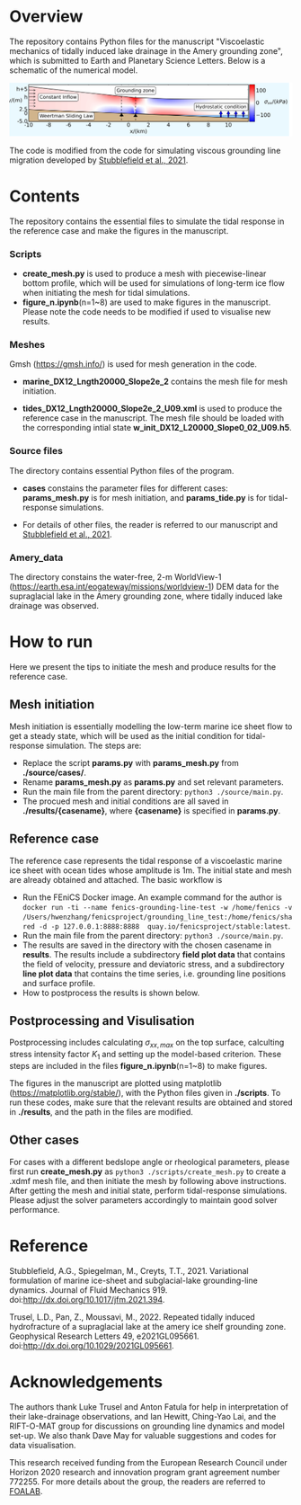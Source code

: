 # Overview
The repository contains Python files for the manuscript "Viscoelastic mechanics of tidally induced lake drainage in the Amery grounding zone", which is submitted to Earth and Planetary Science Letters. Below is a schematic of the numerical model.

![Image text](https://github.com/HwenZhang/TidalHydroFrac/blob/147148f5916b7197c94a07abe23951a49d448c2f/grounding_line_mesh_sensitivity/image/schematic.png)

The code is modified from the code for simulating viscous grounding line migration developed by [Stubblefield et al., 2021](http://dx.doi.org/10.1017/jfm.2021.394).

# Contents
The repository contains the essential files to simulate the tidal response in the reference case and make the figures in the manuscript.

### Scripts
* **create_mesh.py** is used to produce a mesh with piecewise-linear bottom profile, which will be used for simulations of long-term ice flow when initiating the mesh for tidal simulations.
* **figure_n.ipynb**(n=1~8) are used to make figures in the manuscript. Please note the code needs to be modified if used to visualise new results.

### Meshes
Gmsh (https://gmsh.info/) is used for mesh generation in the code.
* **marine_DX12_Lngth20000_Slope2e_2** contains the mesh file for mesh initiation. 

* **tides_DX12_Lngth20000_Slope2e_2_U09.xml** is used to produce the reference case in the manuscript. The mesh file should be loaded with the corresponding intial state **w_init_DX12_L20000_Slope0_02_U09.h5**.

### Source files
The directory contains essential Python files of the program.
* **cases** constains the parameter files for different cases: **params_mesh.py** is for mesh initiation, and **params_tide.py** is for tidal-response simulations. 

* For details of other files, the reader is referred to our manuscript and [Stubblefield et al., 2021](http://dx.doi.org/10.1017/jfm.2021.394).

### Amery_data
The directory constains the water-free, 2-m WorldView-1 (https://earth.esa.int/eogateway/missions/worldview-1) DEM data for the supraglacial lake in the Amery grounding zone, where tidally induced lake drainage was observed.

# How to run
Here we present the tips to initiate the mesh and produce results for the reference case.

## Mesh initiation
Mesh initiation is essentially modelling the low-term marine ice sheet flow to get a steady state, which will be used as the initial condition for tidal-response simulation. The steps are:
* Replace the script **params.py** with **params_mesh.py** from **./source/cases/**.
* Rename **params_mesh.py** as **params.py** and set relevant parameters.
* Run the main file from the parent directory: `python3 ./source/main.py`.
* The procued mesh and initial conditions are all saved in **./results/{casename}**, where **{casename}** is specified in **params.py**.

## Reference case
The reference case represents the tidal response of a viscoelastic marine ice sheet with ocean tides whose amplitude is $1$m. The initial state and mesh are already obtained and attached. The basic workflow is
* Run the FEniCS Docker image. An example command for the author is
`docker run -ti --name fenics-grounding-line-test -w /home/fenics -v /Users/hwenzhang/fenicsproject/grounding_line_test:/home/fenics/shared -d -p 127.0.0.1:8888:8888  quay.io/fenicsproject/stable:latest`.
* Run the main file from the parent directory: `python3 ./source/main.py`.
* The results are saved in the directory with the chosen casename in **results**. The results include a subdirectory **field plot data** that contains the field of velocity, pressure and deviatoric stress,  and a subdirectory **line plot data** that contains the time series, i.e. grounding line positions and surface profile.
* How to postprocess the results is shown below.

## Postprocessing and Visulisation
Postprocessing includes calculating $\sigma_{xx,max}$ on the top surface, calculting stress intensity factor $K_1$ and setting up the model-based criterion. These steps are included in the files **figure_n.ipynb**(n=1~8) to make figures.

The figures in the manuscript are plotted using matplotlib (https://matplotlib.org/stable/), with the Python files given in **./scripts**. To run these codes, make sure that the relevant results are obtained and stored in **./results**, and the path in the files are modified.

## Other cases
For cases with a different bedslope angle or rheological parameters, please first run **create_mesh.py** as `python3 ./scripts/create_mesh.py` to create a .xdmf mesh file, and then initiate the mesh by following above instructions. After getting the mesh and initial state, perform tidal-response simulations. Please adjust the solver parameters accordingly to maintain good solver performance.


# Reference
Stubblefield, A.G., Spiegelman, M., Creyts, T.T., 2021. Variational formulation of marine ice-sheet
and subglacial-lake grounding-line dynamics. Journal of Fluid Mechanics 919. doi:http://dx.doi.org/10.1017/jfm.2021.394.

Trusel, L.D., Pan, Z., Moussavi, M., 2022. Repeated tidally induced hydrofracture of a supraglacial
lake at the amery ice shelf grounding zone. Geophysical Research Letters 49, e2021GL095661. doi:http://dx.doi.org/10.1029/2021GL095661.


# Acknowledgements
The authors thank Luke Trusel and Anton Fatula for help in interpretation of their lake-drainage observations, and Ian Hewitt, Ching-Yao Lai, and the RIFT-O-MAT group for discussions on grounding line dynamics and model set-up. We also thank Dave May for valuable suggestions and codes for data visualisation. 

This research received funding from the European Research Council under Horizon 2020 research and innovation program grant agreement number 772255. For more details about the group, the readers are referred to [FOALAB](https://foalab.earth.ox.ac.uk/index.php).
